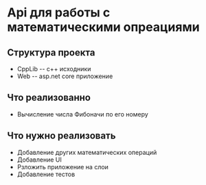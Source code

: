 <h1>Api для работы с математическими опреациями</h1>

<h2> Структура проекта</h2>
<ul>
<li> CppLib -- c++ исходники</li>
<li> Web -- asp.net core приложение</li>
</ul>
<h2> Что реализованно</h2>
<ul>
    <li>Вычисление числа Фибоначи по его номеру</li>
</ul>

<h2>Что нужно реализовать</h2>
<ul>
    <li>Добавление других математических операций</li>
    <li>Добавление UI</li>
    <li>Рзложить приложение на слои</li>
    <li>Добавление тестов</li>
</ul>
